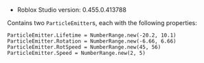 * Roblox Studio version: 0.455.0.413788

Contains two `ParticleEmitter`s, each with the following properties:

`ParticleEmitter.Lifetime = NumberRange.new(-20.2, 10.1)`
`ParticleEmitter.Rotation = NumberRange.new(-6.66, 6.66)`
`ParticleEmitter.RotSpeed = NumberRange.new(45, 56)`
`ParticleEmitter.Speed = NumberRange.new(2, 5)`
